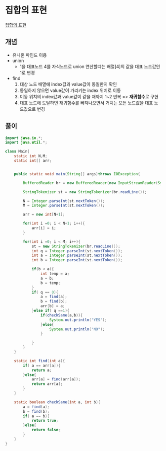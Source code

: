 # 집합의 표현

[집합의 표현](https://www.acmicpc.net/problem/1717)

## 개념
+ 유니온 파인드 이용
+ union
  + 1을 대표노드 4를 자식노드로 union 연산할떄는 배열[4]의 값을 대표 노드값인 1로 변경 
+ find
  1. 대상 노드 배열에 index값과 value값이 동일한지 확인 
  2. 동일하지 않으면 value값이 가리키는 index 위치로 이동
  3. 이동 위치의 index값과 value값이 같을 때까지 1~2 반복 => **재귀함수**로 구현
  4. 대표 노드에 도달하면 재귀함수를 빠져나오면서 거치는 모든 노드값을 대표 노드값으로 변경 



## 풀이
```java
import java.io.*;
import java.util.*;

class Main{
    static int N,M;
    static int[] arr;


    public static void main(String[] args)throws IOException{

        BufferedReader br = new BufferedReader(new InputStreamReader(System.in));

        StringTokenizer st = new StringTokenizer(br.readLine());

        N = Integer.parseInt(st.nextToken());
        M = Integer.parseInt(st.nextToken());

        arr = new int[N+1];

        for(int i =0; i < N+1; i++){
            arr[i] = i;
        }

        for(int i =0; i < M; i++){
            st = new StringTokenizer(br.readLine());
            int q = Integer.parseInt(st.nextToken());
            int a = Integer.parseInt(st.nextToken());
            int b = Integer.parseInt(st.nextToken());

            if(b < a){
                int temp = a;
                a = b;
                b = temp;
            }
            if( q == 0){
                a = find(a);
                b = find(b);
                arr[b] = a;
            }else if( q ==1){
                if(checkSame(a,b)){
                    System.out.println("YES");
                }else{
                    System.out.println("NO");
                }

            }
        }
    }

    static int find(int a){
        if( a == arr[a]){
            return a;
        }else{
            arr[a] = find(arr[a]);
            return arr[a];
        }
    }

    static boolean checkSame(int a, int b){
        a = find(a);
        b = find(b);
        if( a == b){
            return true;
        }else{
            return false;
        }
    }
}
```
